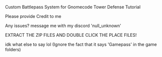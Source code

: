 Custom Battlepass System for Gnomecode Tower Defense Tutorial



Please provide Credit to me

Any issues? message me with my discord 'null_unknown'

EXTRACT THE ZIP FILES AND DOUBLE CLICK THE PLACE FILES!

idk what else to say lol
(Ignore the fact that it says 'Gamepass' in the game folders)

